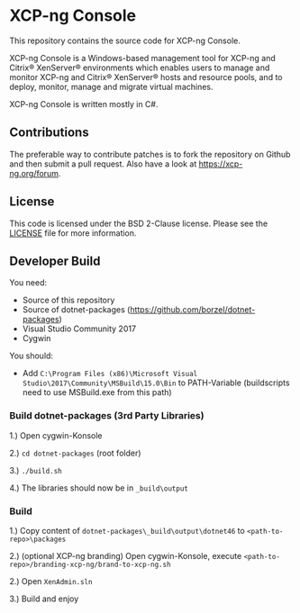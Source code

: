 XCP-ng Console
==============

This repository contains the source code for XCP-ng Console.

XCP-ng Console is a Windows-based management tool for XCP-ng and Citrix® XenServer® environments
which enables users to manage and monitor XCP-ng and Citrix® XenServer® hosts and resource pools,
and to deploy, monitor, manage and migrate virtual machines.

XCP-ng Console is written mostly in C#.

Contributions
-------------

The preferable way to contribute patches is to fork the repository on Github and
then submit a pull request. Also have a look at https://xcp-ng.org/forum.

License
-------

This code is licensed under the BSD 2-Clause license. Please see the
[LICENSE](LICENSE) file for more information.


Developer Build
---------------

You need:

* Source of this repository
* Source of dotnet-packages (https://github.com/borzel/dotnet-packages)
* Visual Studio Community 2017
* Cygwin

You should:

* Add `C:\Program Files (x86)\Microsoft Visual Studio\2017\Community\MSBuild\15.0\Bin` to PATH-Variable (buildscripts need to use MSBuild.exe from this path)

### Build dotnet-packages (3rd Party Libraries)


1.) Open cygwin-Konsole

2.) `cd dotnet-packages` (root folder)

3.) `./build.sh`

4.) The libraries should now be in `_build\output`


### Build


1.) Copy content of `dotnet-packages\_build\output\dotnet46` to `<path-to-repo>\packages`

2.) (optional XCP-ng branding) Open cygwin-Konsole, execute `<path-to-repo>/branding-xcp-ng/brand-to-xcp-ng.sh`

2.) Open `XenAdmin.sln`

3.) Build and enjoy
